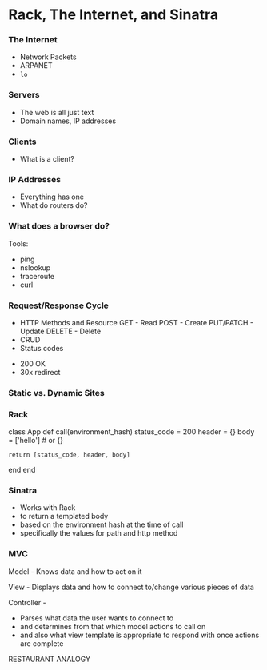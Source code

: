 # Rack, The Internet, and Sinatra

### The Internet
* Network Packets
* ARPANET
* `lo`

### Servers
* The web is all just text
* Domain names, IP addresses

### Clients
* What is a client?

### IP Addresses
* Everything has one
* What do routers do?

### What does a browser do?
Tools:
* ping
* nslookup
* traceroute
* curl

### Request/Response Cycle
* HTTP Methods and Resource
GET - Read
POST - Create
PUT/PATCH - Update
DELETE - Delete
* CRUD
* Status codes
- 200 OK
- 30x redirect

### Static vs. Dynamic Sites

### Rack

class App
  def call(environment_hash)
    status_code = 200
    header = {}
    body = ['hello'] # or {}

    return [status_code, header, body]
  end
end

### Sinatra

- Works with Rack
- to return a templated body
- based on the environment hash at the time of call
- specifically the values for path and http method

### MVC

Model - Knows data and how to act on it

View - Displays data and how to connect to/change various pieces of data

Controller -
  * Parses what data the user wants to connect to
  * and determines from that which model actions to call on
  * and also what view template is appropriate to respond with once actions are complete

RESTAURANT ANALOGY
